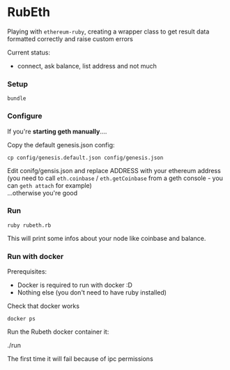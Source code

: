 # RubEth

Playing with `ethereum-ruby`, creating a wrapper class to get result data formatted correctly and raise custom errors

Current status:
- connect, ask balance, list address and not much


### Setup

    bundle

### Configure

If you're **starting geth manually**....

Copy the default genesis.json config:

    cp config/genesis.default.json config/genesis.json


Edit conifg/gensis.json and replace ADDRESS with your ethereum address (you need to call `eth.coinbase` / `eth.getCoinbase` from a geth console - you can `geth attach` for example)  
...otherwise you're good

### Run

    ruby rubeth.rb


This will print some infos about your node like coinbase and balance.


### Run with docker

Prerequisites:

  - Docker is required to run with docker :D
  - Nothing else (you don't need to have ruby installed)

Check that docker works

    docker ps

Run the Rubeth docker container it:

  ./run

The first time it will fail because of ipc permissions
